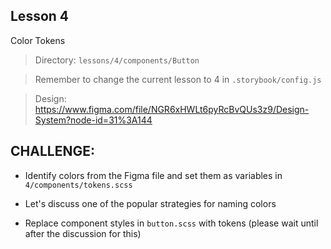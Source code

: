 ## Lesson 4

Color Tokens

> Directory: `lessons/4/components/Button`

> Remember to change the current lesson to 4 in `.storybook/config.js`

> Design: https://www.figma.com/file/NGR6xHWLt6pyRcBvQUs3z9/Design-System?node-id=31%3A144

## CHALLENGE:

- Identify colors from the Figma file and set them as variables in `4/components/tokens.scss`

- Let's discuss one of the popular strategies for naming colors

- Replace component styles in `button.scss` with tokens (please wait until after the discussion for this)
